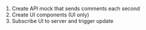 1. Create API mock that sends comments each second
2. Create UI components (UI only)
3. Subscribe UI to server and trigger update 